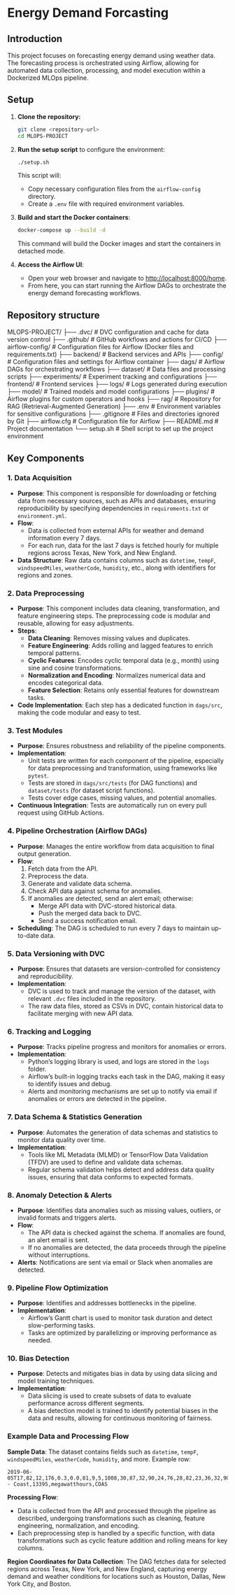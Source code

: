 # Energy Demand Forcasting

## Introduction
This project focuses on forecasting energy demand using weather data. The forecasting process is orchestrated using Airflow, allowing for automated data collection, processing, and model execution within a Dockerized MLOps pipeline.

## Setup
1. **Clone the repository:**
   ```bash
   git clone <repository-url>
   cd MLOPS-PROJECT
   ```

2. **Run the setup script** to configure the environment:
   ```bash
   ./setup.sh
   ```

   This script will:
   - Copy necessary configuration files from the `airflow-config` directory.
   - Create a `.env` file with required environment variables.

3. **Build and start the Docker containers**:
   ```bash
   docker-compose up --build -d
   ```

   This command will build the Docker images and start the containers in detached mode.

4. **Access the Airflow UI**:
   - Open your web browser and navigate to [http://localhost:8000/home](http://localhost:8000/home).
   - From here, you can start running the Airflow DAGs to orchestrate the energy demand forecasting workflows.


## Repository structure
MLOPS-PROJECT/
├── .dvc/                     # DVC configuration and cache for data version control
├── .github/                  # GitHub workflows and actions for CI/CD
├── airflow-config/           # Configuration files for Airflow (Docker files and requirements.txt)
├── backend/                  # Backend services and APIs
├── config/                   # Configuration files and settings for Airflow container
├── dags/                     # Airflow DAGs for orchestrating workflows
├── dataset/                  # Data files and processing scripts
├── experiments/              # Experiment tracking and configurations
├── frontend/                 # Frontend services
├── logs/                     # Logs generated during execution
├── model/                    # Trained models and model configurations
├── plugins/                  # Airflow plugins for custom operators and hooks
├── rag/                      # Repository for RAG (Retrieval-Augmented Generation)
├── .env                      # Environment variables for sensitive configurations
├── .gitignore                # Files and directories ignored by Git
├── airflow.cfg               # Configuration file for Airflow
├── README.md                 # Project documentation
└── setup.sh                  # Shell script to set up the project environment

## Key Components

### 1. Data Acquisition
   - **Purpose**: This component is responsible for downloading or fetching data from necessary sources, such as APIs and databases, ensuring reproducibility by specifying dependencies in `requirements.txt` or `environment.yml`.
   - **Flow**:
     - Data is collected from external APIs for weather and demand information every 7 days.
     - For each run, data for the last 7 days is fetched hourly for multiple regions across Texas, New York, and New England.
   - **Data Structure**: Raw data contains columns such as `datetime`, `tempF`, `windspeedMiles`, `weatherCode`, `humidity`, etc., along with identifiers for regions and zones.

### 2. Data Preprocessing
   - **Purpose**: This component includes data cleaning, transformation, and feature engineering steps. The preprocessing code is modular and reusable, allowing for easy adjustments.
   - **Steps**:
     - **Data Cleaning**: Removes missing values and duplicates.
     - **Feature Engineering**: Adds rolling and lagged features to enrich temporal patterns.
     - **Cyclic Features**: Encodes cyclic temporal data (e.g., month) using sine and cosine transformations.
     - **Normalization and Encoding**: Normalizes numerical data and encodes categorical data.
     - **Feature Selection**: Retains only essential features for downstream tasks.
   - **Code Implementation**: Each step has a dedicated function in `dags/src`, making the code modular and easy to test.

### 3. Test Modules
   - **Purpose**: Ensures robustness and reliability of the pipeline components.
   - **Implementation**:
     - Unit tests are written for each component of the pipeline, especially for data preprocessing and transformation, using frameworks like `pytest`.
     - Tests are stored in `dags/src/tests` (for DAG functions) and `dataset/tests` (for dataset script functions).
     - Tests cover edge cases, missing values, and potential anomalies.
   - **Continuous Integration**: Tests are automatically run on every pull request using GitHub Actions.

### 4. Pipeline Orchestration (Airflow DAGs)
   - **Purpose**: Manages the entire workflow from data acquisition to final output generation.
   - **Flow**:
     1. Fetch data from the API.
     2. Preprocess the data.
     3. Generate and validate data schema.
     4. Check API data against schema for anomalies.
     5. If anomalies are detected, send an alert email; otherwise:
         - Merge API data with DVC-stored historical data.
         - Push the merged data back to DVC.
         - Send a success notification email.
   - **Scheduling**: The DAG is scheduled to run every 7 days to maintain up-to-date data.

### 5. Data Versioning with DVC
   - **Purpose**: Ensures that datasets are version-controlled for consistency and reproducibility.
   - **Implementation**:
     - DVC is used to track and manage the version of the dataset, with relevant `.dvc` files included in the repository.
     - The raw data files, stored as CSVs in DVC, contain historical data to facilitate merging with new API data.

### 6. Tracking and Logging
   - **Purpose**: Tracks pipeline progress and monitors for anomalies or errors.
   - **Implementation**:
     - Python’s logging library is used, and logs are stored in the `logs` folder.
     - Airflow’s built-in logging tracks each task in the DAG, making it easy to identify issues and debug.
     - Alerts and monitoring mechanisms are set up to notify via email if anomalies or errors are detected in the pipeline.

### 7. Data Schema & Statistics Generation
   - **Purpose**: Automates the generation of data schemas and statistics to monitor data quality over time.
   - **Implementation**:
     - Tools like ML Metadata (MLMD) or TensorFlow Data Validation (TFDV) are used to define and validate data schemas.
     - Regular schema validation helps detect and address data quality issues, ensuring that data conforms to expected formats.

### 8. Anomaly Detection & Alerts
   - **Purpose**: Identifies data anomalies such as missing values, outliers, or invalid formats and triggers alerts.
   - **Flow**:
     - The API data is checked against the schema. If anomalies are found, an alert email is sent.
     - If no anomalies are detected, the data proceeds through the pipeline without interruptions.
   - **Alerts**: Notifications are sent via email or Slack when anomalies are detected.

### 9. Pipeline Flow Optimization
   - **Purpose**: Identifies and addresses bottlenecks in the pipeline.
   - **Implementation**:
     - Airflow’s Gantt chart is used to monitor task duration and detect slow-performing tasks.
     - Tasks are optimized by parallelizing or improving performance as needed.

### 10. Bias Detection
   - **Purpose**: Detects and mitigates bias in data by using data slicing and model training techniques.
   - **Implementation**:
     - Data slicing is used to create subsets of data to evaluate performance across different segments.
     - A bias detection model is trained to identify potential biases in the data and results, allowing for continuous monitoring of fairness.

### Example Data and Processing Flow

**Sample Data**: The dataset contains fields such as `datetime`, `tempF`, `windspeedMiles`, `weatherCode`, `humidity`, and more. Example row:
```
2019-06-05T17,82,12,176,0.3,0.0,81,9,5,1008,30,87,32,90,24,76,28,82,23,36,32,90,6,ERCO - Coast,13395,megawatthours,COAS
```

**Processing Flow**:
   - Data is collected from the API and processed through the pipeline as described, undergoing transformations such as cleaning, feature engineering, normalization, and encoding.
   - Each preprocessing step is handled by a specific function, with data transformations such as cyclic feature addition and rolling means for key columns.

**Region Coordinates for Data Collection**: The DAG fetches data for selected regions across Texas, New York, and New England, capturing energy demand and weather conditions for locations such as Houston, Dallas, New York City, and Boston.

